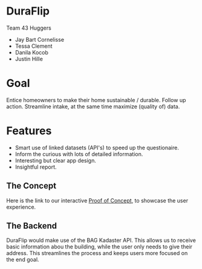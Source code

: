 # DuraFlip
Team 43 Huggers
- Jay Bart Cornelisse
- Tessa Clement
- Danila Kocob
- Justin Hille

# Goal
Entice homeowners to make their home sustainable / durable. Follow up action.
Streamline intake, at the same time maximize (quality of) data.

# Features
* Smart use of linked datasets (API's) to speed up the questionaire.
* Inform the curious with lots of detailed information.
* Interesting but clear app design.
* Insightful report.

## The Concept
Here is the link to our interactive [Proof of Concept](https://www.figma.com/proto/13UF5Wjw2FdFIdcFhjeKZb/EnergyShift?node-id=0%3A2&scaling=scale-down&page-id=0%3A1), to showcase the user experience.

## The Backend
DuraFlip would make use of the BAG Kadaster API. This allows us to receive basic information abou the building, while the user only needs to give their address. This streamlines the process and keeps users more focused on the end goal.
